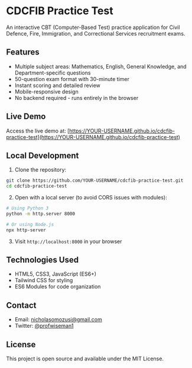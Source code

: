 # CDCFIB Practice Test

An interactive CBT (Computer-Based Test) practice application for Civil Defence, Fire, Immigration, and Correctional Services recruitment exams.

## Features

- Multiple subject areas: Mathematics, English, General Knowledge, and Department-specific questions
- 50-question exam format with 30-minute timer
- Instant scoring and detailed review
- Mobile-responsive design
- No backend required - runs entirely in the browser

## Live Demo

Access the live demo at: [https://YOUR-USERNAME.github.io/cdcfib-practice-test](https://YOUR-USERNAME.github.io/cdcfib-practice-test)

## Local Development

1. Clone the repository:
```bash
git clone https://github.com/YOUR-USERNAME/cdcfib-practice-test.git
cd cdcfib-practice-test
```

2. Open with a local server (to avoid CORS issues with modules):
```bash
# Using Python 3
python -m http.server 8000

# Or using Node.js
npx http-server
```

3. Visit `http://localhost:8000` in your browser

## Technologies Used

- HTML5, CSS3, JavaScript (ES6+)
- Tailwind CSS for styling
- ES6 Modules for code organization

## Contact

- Email: nicholasomozusi@gmail.com
- Twitter: [@profwiseman1](https://x.com/a@profwiseman1)

## License

This project is open source and available under the MIT License.